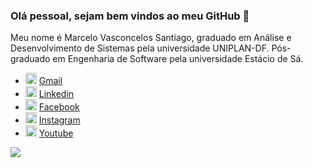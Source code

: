 ### Olá pessoal, sejam bem vindos ao meu GitHub 👋


  Meu nome é Marcelo Vasconcelos Santiago, graduado em Análise e Desenvolvimento de Sistemas pela universidade UNIPLAN-DF.
  Pós-graduado em Engenharia de Software pela universidade Estácio de Sá.
  
<ul>
  <li>
    <img src="https://img.icons8.com/doodle/48/000000/email--v1.png" width="18" alt="email"/>
    <a href="mailto:marcelosantiagok@gmail.com" target="_blank">Gmail</a>
  </li>
  <li>
    <img src="https://img.icons8.com/doodle/48/000000/linkedin--v2.png" width="18" alt="linkedin"/>
    <a href="https://www.linkedin.com/in/marcelo-santiago-b94491160" target="_blank">Linkedin</a>
  </li>
  <li>
    <img src="https://img.icons8.com/doodle/48/000000/facebook-new.png" width="18" alt="Facebook"/>            
    <a href="https://www.facebook.com/marcelosantiagok/" target="_blank">Facebook</a>
  </li> 
  <li>
    <img src="https://img.icons8.com/doodle/50/000000/instagram-new.png" width="18" alt="Instagram"/> 
    <a href="https://www.instagram.com/marcelosantiagok/" target="_blank">Instagram</a>
  </li>
  <li>
    <img src="https://img.icons8.com/plasticine/100/000000/youtube.png" width="18" alt="Instagram"/> 
    <a href="https://www.youtube.com/channel/UCpTVUmvnCbpnWv-nI-tjKOw" target="_blank">Youtube</a>
  </li>


</ul>

![](https://github-readme-stats.vercel.app/api?username=marcelosantiagok)



